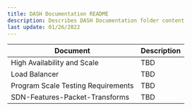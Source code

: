```yaml
---
title: DASH Documentation README
description: Describes DASH Documentation folder content
last update: 01/26/2022
---
```



| Document | Description |
|----------|-------------|
| High Availability and Scale | TBD |
| Load Balancer |TBD |
| Program Scale Testing Requirements| TBD |
| SDN-Features-Packet-Transforms |TBD |




